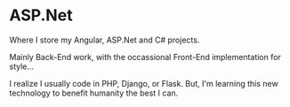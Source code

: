 # ASP.Net
Where I store my Angular, ASP.Net and C# projects.

Mainly Back-End work, with the occassional Front-End implementation for style... 

I realize I usually code in PHP, Django, or Flask. But, I'm learning this new technology to benefit humanity the best I can.
